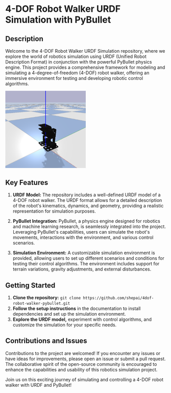 # 4-DOF Robot Walker URDF Simulation with PyBullet

## Description

Welcome to the 4-DOF Robot Walker URDF Simulation repository, where we explore the world of robotics simulation using URDF (Unified Robot Description Format) in conjunction with the powerful PyBullet physics engine. This project provides a comprehensive framework for modeling and simulating a 4-degree-of-freedom (4-DOF) robot walker, offering an immersive environment for testing and developing robotic control algorithms.

<img width=50% src="assets/simulation.png">

## Key Features

1. **URDF Model:** The repository includes a well-defined URDF model of a 4-DOF robot walker. The URDF format allows for a detailed description of the robot's kinematics, dynamics, and geometry, providing a realistic representation for simulation purposes.

2. **PyBullet Integration:** PyBullet, a physics engine designed for robotics and machine learning research, is seamlessly integrated into the project. Leveraging PyBullet's capabilities, users can simulate the robot's movements, interactions with the environment, and various control scenarios.

3. **Simulation Environment:** A customizable simulation environment is provided, allowing users to set up different scenarios and conditions for testing their control algorithms. The environment includes support for terrain variations, gravity adjustments, and external disturbances.


## Getting Started

1. **Clone the repository:** `git clone https://github.com/shepai/4dof-robot-walker-pybullet.git`
2. **Follow the setup instructions** in the documentation to install dependencies and set up the simulation environment.
3. **Explore the URDF model,** experiment with control algorithms, and customize the simulation for your specific needs.

## Contributions and Issues

Contributions to the project are welcomed! If you encounter any issues or have ideas for improvements, please open an issue or submit a pull request. The collaborative spirit of the open-source community is encouraged to enhance the capabilities and usability of this robotics simulation project.

Join us on this exciting journey of simulating and controlling a 4-DOF robot walker with URDF and PyBullet!

